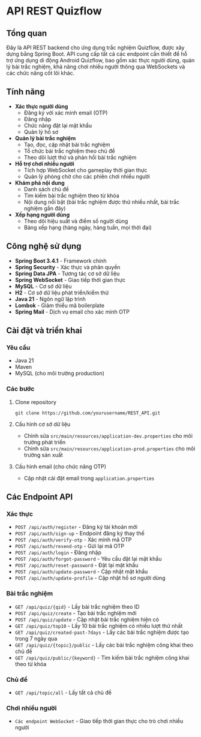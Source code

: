 # API REST Quizflow

## Tổng quan
Đây là API REST backend cho ứng dụng trắc nghiệm Quizflow, được xây dựng bằng Spring Boot. API cung cấp tất cả các endpoint cần thiết để hỗ trợ ứng dụng di động Android Quizflow, bao gồm xác thực người dùng, quản lý bài trắc nghiệm, khả năng chơi nhiều người thông qua WebSockets và các chức năng cốt lõi khác.

## Tính năng
- **Xác thực người dùng**
  - Đăng ký với xác minh email (OTP)
  - Đăng nhập
  - Chức năng đặt lại mật khẩu
  - Quản lý hồ sơ
- **Quản lý bài trắc nghiệm**
  - Tạo, đọc, cập nhật bài trắc nghiệm
  - Tổ chức bài trắc nghiệm theo chủ đề
  - Theo dõi lượt thử và phản hồi bài trắc nghiệm
- **Hỗ trợ chơi nhiều người**
  - Tích hợp WebSocket cho gameplay thời gian thực
  - Quản lý phòng chờ cho các phiên chơi nhiều người
- **Khám phá nội dung**
  - Danh sách chủ đề
  - Tìm kiếm bài trắc nghiệm theo từ khóa
  - Nội dung nổi bật (bài trắc nghiệm được thử nhiều nhất, bài trắc nghiệm gần đây)
- **Xếp hạng người dùng**
  - Theo dõi hiệu suất và điểm số người dùng
  - Bảng xếp hạng (hàng ngày, hàng tuần, mọi thời đại)

## Công nghệ sử dụng
- **Spring Boot 3.4.1** - Framework chính
- **Spring Security** - Xác thực và phân quyền
- **Spring Data JPA** - Tương tác cơ sở dữ liệu
- **Spring WebSocket** - Giao tiếp thời gian thực
- **MySQL** - Cơ sở dữ liệu
- **H2** - Cơ sở dữ liệu phát triển/kiểm thử
- **Java 21** - Ngôn ngữ lập trình
- **Lombok** - Giảm thiểu mã boilerplate
- **Spring Mail** - Dịch vụ email cho xác minh OTP

## Cài đặt và triển khai

### Yêu cầu
- Java 21
- Maven
- MySQL (cho môi trường production)

### Các bước
1. Clone repository
   ```
   git clone https://github.com/yourusername/REST_API.git
   ```

2. Cấu hình cơ sở dữ liệu
   - Chỉnh sửa `src/main/resources/application-dev.properties` cho môi trường phát triển
   - Chỉnh sửa `src/main/resources/application-prod.properties` cho môi trường sản xuất

3. Cấu hình email (cho chức năng OTP)
   - Cập nhật cài đặt email trong `application.properties`

## Các Endpoint API

### Xác thực
- `POST /api/auth/register` - Đăng ký tài khoản mới
- `POST /api/auth/sign-up` - Endpoint đăng ký thay thế
- `POST /api/auth/verify-otp` - Xác minh mã OTP
- `POST /api/auth/resend-otp` - Gửi lại mã OTP
- `POST /api/auth/login` - Đăng nhập
- `POST /api/auth/forgot-password` - Yêu cầu đặt lại mật khẩu
- `POST /api/auth/reset-password` - Đặt lại mật khẩu
- `POST /api/auth/update-password` - Cập nhật mật khẩu
- `POST /api/auth/update-profile` - Cập nhật hồ sơ người dùng

### Bài trắc nghiệm
- `GET /api/quiz/{qid}` - Lấy bài trắc nghiệm theo ID
- `POST /api/quiz/create` - Tạo bài trắc nghiệm mới
- `POST /api/quiz/update` - Cập nhật bài trắc nghiệm hiện có
- `GET /api/quiz/top10` - Lấy 10 bài trắc nghiệm có nhiều lượt thử nhất
- `GET /api/quiz/created-past-7days` - Lấy các bài trắc nghiệm được tạo trong 7 ngày qua
- `GET /api/quiz/{topic}/public` - Lấy các bài trắc nghiệm công khai theo chủ đề
- `GET /api/quiz/public/{keyword}` - Tìm kiếm bài trắc nghiệm công khai theo từ khóa

### Chủ đề
- `GET /api/topic/all` - Lấy tất cả chủ đề

### Chơi nhiều người
- `Các endpoint WebSocket` - Giao tiếp thời gian thực cho trò chơi nhiều người
